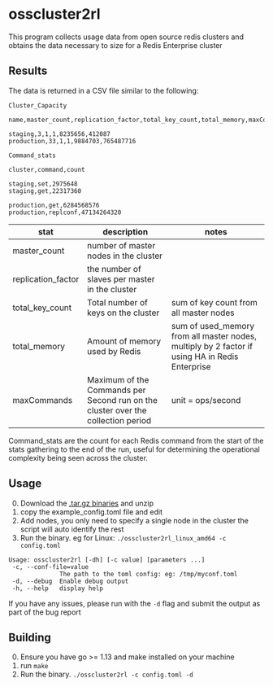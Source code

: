 # osscluster2rl

This program collects usage data from open source redis clusters and obtains the data necessary to size for a Redis Enterprise cluster

## Results
The data is returned in a CSV file similar to the following:

```
Cluster_Capacity

name,master_count,replication_factor,total_key_count,total_memory,maxCommands

staging,3,1,1,8235656,412087
production,33,1,1,9884703,765487716

Command_stats

cluster,command,count

staging,set,2975648
staging,get,22317360

production,get,6284568576
production,replconf,47134264320

```
| stat | description | notes |
|---|---|---|
|master_count|number of master nodes in the cluster||
|replication_factor|the number of slaves per master in the cluster||
|total_key_count|Total number of keys on the cluster|sum of key count from all master nodes|
|total_memory|Amount of memory used by Redis|sum of  used_memory from all master nodes, multiply by 2 factor if using HA in Redis Enterprise|
|maxCommands|Maximum of the Commands per Second run on the cluster over the collection period| unit = ops/second|

Command_stats are the count for each Redis command from the start of the stats gathering to the end of the run, useful for determining the operational complexity being seen across the cluster.

## Usage
0. Download the [.tar.gz binaries](https://github.com/Redislabs-Solution-Architects/OSSCluster2RL/releases) and unzip
1. copy the example_config.toml file and edit
2. Add nodes, you only need to specify a single node in the cluster the script will auto identify the rest
3. Run the binary. eg for Linux: ```./osscluster2rl_linux_amd64 -c config.toml```

```
Usage: osscluster2rl [-dh] [-c value] [parameters ...]
 -c, --conf-file=value
              The path to the toml config: eg: /tmp/myconf.toml
 -d, --debug  Enable debug output
 -h, --help   display help
```

If you have any issues, please run with the ``` -d ``` flag and submit the output as part of the bug report

## Building
0. Ensure you have go >= 1.13 and make installed on your machine
1. run ```make```
2. Run the binary. ```./osscluster2rl -c config.toml -d ```
